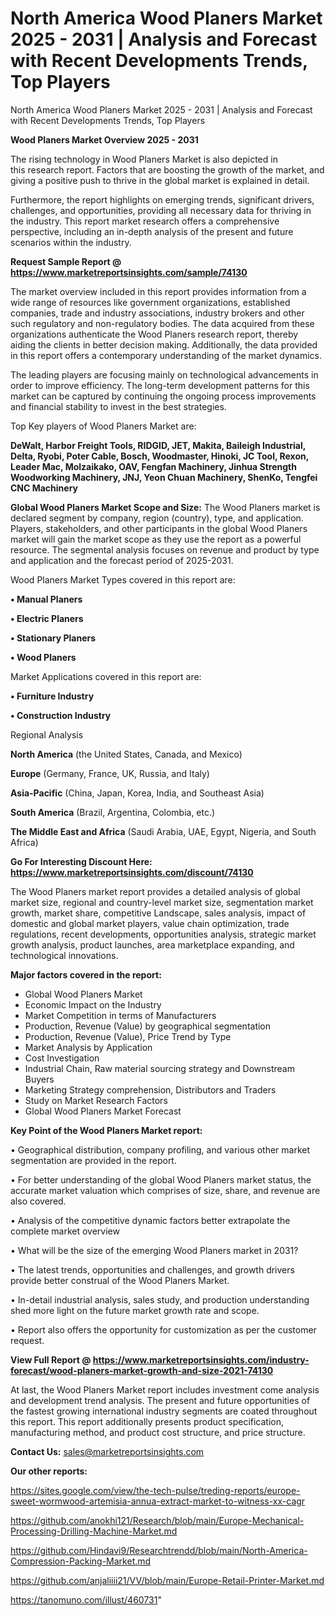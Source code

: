# North America Wood Planers Market 2025 - 2031 | Analysis and Forecast with Recent Developments Trends, Top Players
North America Wood Planers Market 2025 - 2031 | Analysis and Forecast with Recent Developments Trends, Top Players

<Strong> Wood Planers Market Overview 2025 - 2031</strong>

The rising technology in Wood Planers Market is also depicted in this research report. Factors that are boosting the growth of the market, and giving a positive push to thrive in the global market is explained in detail.

Furthermore, the report highlights on emerging trends, significant drivers, challenges, and opportunities, providing all necessary data for thriving in the industry. This report market research offers a comprehensive perspective, including an in-depth analysis of the present and future scenarios within the industry.

<strong>Request Sample Report @ <a href=https://www.marketreportsinsights.com/sample/74130>https://www.marketreportsinsights.com/sample/74130</a></strong>

The market overview included in this report provides information from a wide range of resources like government organizations, established companies, trade and industry associations, industry brokers and other such regulatory and non-regulatory bodies. The data acquired from these organizations authenticate the Wood Planers research report, thereby aiding the clients in better decision making. Additionally, the data provided in this report offers a contemporary understanding of the market dynamics.

The leading players are focusing mainly on technological advancements in order to improve efficiency. The long-term development patterns for this market can be captured by continuing the ongoing process improvements and financial stability to invest in the best strategies.

Top Key players of Wood Planers Market are:

<strong>DeWalt, Harbor Freight Tools, RIDGID, JET, Makita, Baileigh Industrial, Delta, Ryobi, Poter Cable, Bosch, Woodmaster, Hinoki, JC Tool, Rexon, Leader Mac, Molzaikako, OAV, Fengfan Machinery, Jinhua Strength Woodworking Machinery, JNJ, Yeon Chuan Machinery, ShenKo, Tengfei CNC Machinery</strong>

<strong><b>Global Wood Planers Market Scope and Size:</b></strong>
The Wood Planers market is declared segment by company, region (country), type, and application. Players, stakeholders, and other participants in the global Wood Planers market will gain the market scope as they use the report as a powerful resource. The segmental analysis focuses on revenue and product by type and application and the forecast period of 2025-2031.

Wood Planers Market Types covered in this report are:

<strong>• Manual Planers

• Electric Planers

• Stationary Planers

• Wood Planers</strong>

Market Applications covered in this report are:

<strong>• Furniture Industry

• Construction Industry</strong> 

Regional Analysis

<strong>North America</strong> (the United States, Canada, and Mexico)

<strong>Europe</strong> (Germany, France, UK, Russia, and Italy)

<strong>Asia-Pacific</strong> (China, Japan, Korea, India, and Southeast Asia)

<strong>South America</strong> (Brazil, Argentina, Colombia, etc.)

<strong>The Middle East and Africa</strong> (Saudi Arabia, UAE, Egypt, Nigeria, and South Africa)

<strong>Go For Interesting Discount Here: <a href=https://www.marketreportsinsights.com/discount/74130>https://www.marketreportsinsights.com/discount/74130</a></strong>

The Wood Planers market report provides a detailed analysis of global market size, regional and country-level market size, segmentation market growth, market share, competitive Landscape, sales analysis, impact of domestic and global market players, value chain optimization, trade regulations, recent developments, opportunities analysis, strategic market growth analysis, product launches, area marketplace expanding, and technological innovations.

<strong><b>Major factors covered in the report:</b></strong>
<ul>
  <li>Global Wood Planers Market </li>
  <li>Economic Impact on the Industry</li>
  <li>Market Competition in terms of Manufacturers</li>
  <li>Production, Revenue (Value) by geographical segmentation</li>
  <li>Production, Revenue (Value), Price Trend by Type</li>
  <li>Market Analysis by Application</li>
  <li>Cost Investigation</li>
  <li>Industrial Chain, Raw material sourcing strategy and Downstream Buyers</li>
  <li>Marketing Strategy comprehension, Distributors and Traders</li>
  <li>Study on Market Research Factors</li>
  <li>Global Wood Planers Market Forecast</li>
</ul>

<strong><b>Key Point of the Wood Planers Market report:</b></strong>

• Geographical distribution, company profiling, and various other market segmentation are provided in the report.

• For better understanding of the global Wood Planers market status, the accurate market valuation which comprises of size, share, and revenue are also covered.

• Analysis of the competitive dynamic factors better extrapolate the complete market overview

• What will be the size of the emerging Wood Planers market in 2031?

• The latest trends, opportunities and challenges, and growth drivers provide better construal of the Wood Planers Market.

• In-detail industrial analysis, sales study, and production understanding shed more light on the future market growth rate and scope.

• Report also offers the opportunity for customization as per the customer request.

<strong><b>View Full Report @ <a href=https://www.marketreportsinsights.com/industry-forecast/wood-planers-market-growth-and-size-2021-74130>https://www.marketreportsinsights.com/industry-forecast/wood-planers-market-growth-and-size-2021-74130</a></b></strong>


At last, the Wood Planers Market report includes investment come analysis and development trend analysis. The present and future opportunities of the fastest growing international industry segments are coated throughout this report. This report additionally presents product specification, manufacturing method, and product cost structure, and price structure.

<strong>Contact Us:</strong>
sales@marketreportsinsights.com

<strong>Our other reports:</strong>

<a href=https://sites.google.com/view/the-tech-pulse/treding-reports/europe-sweet-wormwood-artemisia-annua-extract-market-to-witness-xx-cagr>https://sites.google.com/view/the-tech-pulse/treding-reports/europe-sweet-wormwood-artemisia-annua-extract-market-to-witness-xx-cagr</a>

<a href=https://github.com/anokhi121/Research/blob/main/Europe-Mechanical-Processing-Drilling-Machine-Market.md>https://github.com/anokhi121/Research/blob/main/Europe-Mechanical-Processing-Drilling-Machine-Market.md</a>

<a href=https://github.com/Hindavi9/Researchtrendd/blob/main/North-America-Compression-Packing-Market.md>https://github.com/Hindavi9/Researchtrendd/blob/main/North-America-Compression-Packing-Market.md</a>

<a href=https://github.com/anjaliiii21/VV/blob/main/Europe-Retail-Printer-Market.md>https://github.com/anjaliiii21/VV/blob/main/Europe-Retail-Printer-Market.md</a>

<a href=https://tanomuno.com/illust/460731>https://tanomuno.com/illust/460731</a>"
